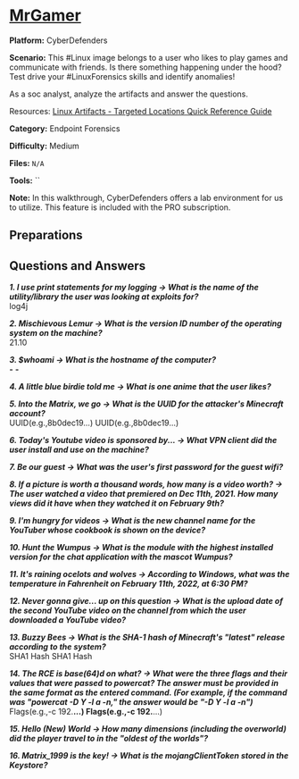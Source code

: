 # <a href="https://cyberdefenders.org/blueteam-ctf-challenges/mrgamer/">MrGamer</a>

**Platform:** CyberDefenders

**Scenario:** This #Linux image belongs to a user who likes to play games and communicate with friends. Is there something happening under the hood? Test drive your #LinuxForensics skills and identify anomalies!

As a soc analyst, analyze the artifacts and answer the questions.

Resources: [Linux Artifacts - Targeted Locations Quick Reference Guide](https://www.magnetforensics.com/resources/targeted-locations-quick-reference-guide-for-linux-artifacts/)

**Category:** Endpoint Forensics

**Difficulty:** Medium

**Files:** `N/A`

**Tools:** `` 

**Note:** In this walkthrough, CyberDefenders offers a lab environment for us to utilize. This feature is included with the PRO subscription.

## **Preparations** 
  
## **Questions and Answers**

***1. I use print statements for my logging -> What is the name of the utility/library the user was looking at exploits for?***  
log4j

***2. Mischievous Lemur -> What is the version ID number of the operating system on the machine?***  
21.10

***3. $whoami -> What is the hostname of the computer?***  
******-****** ******-******  

***4. A little blue birdie told me -> What is one anime that the user likes?***  

***5. Into the Matrix, we go -> What is the UUID for the attacker's Minecraft account?***  
UUID(e.g.,8b0dec19...) UUID(e.g.,8b0dec19...)  

***6. Today's Youtube video is sponsored by... -> What VPN client did the user install and use on the machine?***  

***7. Be our guest -> What was the user's first password for the guest wifi?***  

***8. If a picture is worth a thousand words, how many is a video worth? -> The user watched a video that premiered on Dec 11th, 2021. How many views did it have when they watched it on February 9th?***  

***9. I'm hungry for videos -> What is the new channel name for the YouTuber whose cookbook is shown on the device?***  

***10. Hunt the Wumpus -> What is the module with the highest installed version for the chat application with the mascot Wumpus?***  

***11. It's raining ocelots and wolves -> According to Windows, what was the temperature in Fahrenheit on February 11th, 2022, at 6:30 PM?***  

***12. Never gonna give... up on this question -> What is the upload date of the second YouTube video on the channel from which the user downloaded a YouTube video?***  

***13. Buzzy Bees -> What is the SHA-1 hash of Minecraft's "latest" release according to the system?***  
SHA1 Hash SHA1 Hash  

***14. The RCE is base(64)d on what? -> What were the three flags and their values that were passed to powercat? The answer must be provided in the same format as the entered command. (For example, if the command was "powercat -D Y -l a -n," the answer would be "-D Y -l a -n")***  
Flags(e.g.,-c 192.**...) Flags(e.g.,-c 192.**...)  

***15. Hello (New) World -> How many dimensions (including the overworld) did the player travel to in the "oldest of the worlds"?***  

***16. Matrix_1999 is the key! -> What is the mojangClientToken stored in the Keystore?***  
